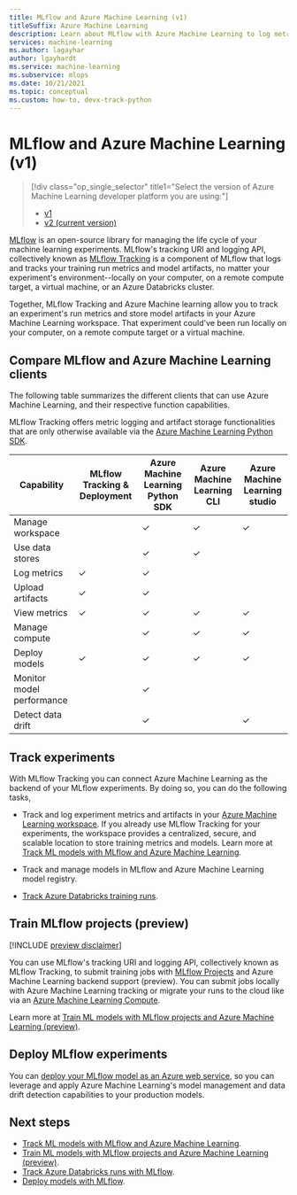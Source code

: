 ```yaml
---
title: MLflow and Azure Machine Learning (v1)
titleSuffix: Azure Machine Learning
description: Learn about MLflow with Azure Machine Learning to log metrics and artifacts from ML models, and deploy your ML models as a web service.
services: machine-learning
ms.author: lagayhar
author: lgayhardt
ms.service: machine-learning
ms.subservice: mlops
ms.date: 10/21/2021
ms.topic: conceptual
ms.custom: how-to, devx-track-python
---
```


# MLflow and Azure Machine Learning (v1)

> [!div class="op_single_selector" title1="Select the version of Azure Machine Learning developer platform you are using:"]
> * [v1](concept-mlflow-v1.md)
> * [v2 (current version)](../concept-mlflow.md)

[MLflow](https://www.mlflow.org) is an open-source library for managing the life cycle of your machine learning experiments.  MLflow's tracking URI and logging API, collectively known as [MLflow Tracking](https://mlflow.org/docs/latest/quickstart.html#using-the-tracking-api) is a component of MLflow that logs and tracks your training run metrics and model artifacts, no matter your experiment's environment--locally on your computer, on a remote compute target, a virtual machine, or an Azure Databricks cluster. 

Together, MLflow Tracking and Azure Machine learning allow you to track an experiment's run metrics and store model artifacts in your Azure Machine Learning workspace. That experiment could've been run locally on your computer, on a remote compute target or a virtual machine.

## Compare MLflow and Azure Machine Learning clients

 The following table summarizes the different clients that can use Azure Machine Learning, and their respective function capabilities.

 MLflow Tracking offers metric logging and artifact storage functionalities that are only otherwise available via the [Azure Machine Learning Python SDK](/python/api/overview/azure/ml/intro).

| Capability | MLflow Tracking & Deployment | Azure Machine Learning Python SDK |  Azure Machine Learning CLI | Azure Machine Learning studio|
|---|---|---|---|---|
| Manage workspace |   | ✓ | ✓ | ✓ |
| Use data stores  |   | ✓ | ✓ | |
| Log metrics      | ✓ | ✓ |   | |
| Upload artifacts | ✓ | ✓ |   | |
| View metrics     | ✓ | ✓ | ✓ | ✓ |
| Manage compute   |   | ✓ | ✓ | ✓ |
| Deploy models    | ✓ | ✓ | ✓ | ✓ |
|Monitor model performance||✓|  |   |
| Detect data drift |   | ✓ |   | ✓ |


## Track experiments

With MLflow Tracking you can connect Azure Machine Learning as the backend of your MLflow experiments. By doing so, you can do the following tasks,

+ Track and log experiment metrics and artifacts in your [Azure Machine Learning workspace](../concept-azure-machine-learning-architecture.md#workspace). If you already use MLflow Tracking for your experiments, the workspace provides a centralized, secure, and scalable location to store training metrics and models. Learn more at [Track ML models with MLflow and Azure Machine Learning](../how-to-use-mlflow.md). 

+ Track and manage models in MLflow and Azure Machine Learning model registry.

+ [Track Azure Databricks training runs](../how-to-use-mlflow-azure-databricks.md).

## Train MLflow projects (preview)

[!INCLUDE [preview disclaimer](../../../includes/machine-learning-preview-generic-disclaimer.md)]

You can use MLflow's tracking URI and logging API, collectively known as MLflow Tracking, to submit training jobs with [MLflow Projects](https://www.mlflow.org/docs/latest/projects.html) and Azure Machine Learning backend support (preview). You can submit jobs locally with Azure Machine Learning tracking or migrate your runs to the cloud like via an [Azure Machine Learning Compute](../how-to-create-attach-compute-cluster.md).

Learn more at [Train ML models with MLflow projects and Azure Machine Learning (preview)](../how-to-train-mlflow-projects.md).

## Deploy MLflow experiments

You can [deploy your MLflow model as an Azure web service](../how-to-deploy-mlflow-models.md), so you can leverage and apply Azure Machine Learning's model management and data drift detection capabilities to your production models.

## Next steps
* [Track ML models with MLflow and Azure Machine Learning](../how-to-use-mlflow.md). 
* [Train ML models with MLflow projects and Azure Machine Learning (preview)](../how-to-train-mlflow-projects.md).
* [Track Azure Databricks runs with MLflow](../how-to-use-mlflow-azure-databricks.md).
* [Deploy models with MLflow](../how-to-deploy-mlflow-models.md).



